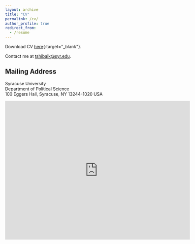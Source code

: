 ```yaml
---
layout: archive
title: "CV"
permalink: /cv/
author_profile: true
redirect_from:
  - /resume
---
```


Download CV [here](http://takumishibaike.github.io/files/shibaike_cv.pdf){:target="_blank"}.

Contact me at [tshibaik@syr.edu](mailto:tshibaik@syr.edu).

## Mailing Address

Syracuse University<br>
Department of Political Science<br>
100 Eggers Hall, Syracuse, NY 13244-1020 USA<br>

<iframe src="https://www.google.com/maps/embed?pb=!1m18!1m12!1m3!1d2916.1602229498644!2d-76.13846592407145!3d43.03806027113804!2m3!1f0!2f0!3f0!3m2!1i1024!2i768!4f13.1!3m3!1m2!1s0x89d9f39ee38dc9f7%3A0x93df11ee858ce94b!2sEggers%20Hall%2C%20West%20Zone%2C%20Syracuse%2C%20NY%2013210%2C%20USA!5e0!3m2!1sen!2sjp!4v1688198193020!5m2!1sen!2sjp" width="600" height="450" style="border:0;" allowfullscreen="" loading="lazy" referrerpolicy="no-referrer-when-downgrade"></iframe>

